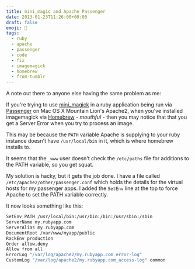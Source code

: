 ```yaml
---
title: mini_magic and Apache Passenger
date: 2013-01-23T11:26:00+00:00
draft: false
emoji: 🌇
tags:
  - ruby
  - apache
  - passenger
  - code
  - fix
  - imagemagick
  - homebrew
  - from-tumblr
---
```


A note out there to anyone else having the same problem as me:

If you're trying to use [mini_magick](https://github.com/minimagick/minimagick) in a ruby application being run via [Passenger](https://www.phusionpassenger.com/) on Mac OS X Mountain Lion's Apache2, when you've installed imagemagick via [Homebrew](https://brew.sh) - _mouthful_ - then you may notice that that you get a Server Error when you try to process an image.

This may be because the `PATH` variable Apache is supplying to your ruby instance doesn't have `/usr/local/bin` in it, which is where homebrew installs to.

It seems that the `_www` user doesn't check the `/etc/paths` file for additions to the PATH variable, so you get squat.

My solution is hacky, but it gets the job done. I have a file called `/etc/apache2/other/passenger.conf` which holds the details for the virtual hosts for my passenger apps. I added the `SetEnv` line at the top to force Apache to set the PATH variable correctly.

It now looks something like this:

```Tcl
SetEnv PATH /usr/local/bin:/usr/bin:/bin:/usr/sbin:/sbin
ServerName my.rubyapp.com
ServerAlias my.rubyapp.com
DocumentRoot /var/www/myapp/public
RackEnv production
Order allow,deny
Allow from all
ErrorLog "/var/log/apache2/my.rubyapp.com_error-log"
CustomLog "/var/log/apache2/my.rubyapp.com_access-log" common
```
